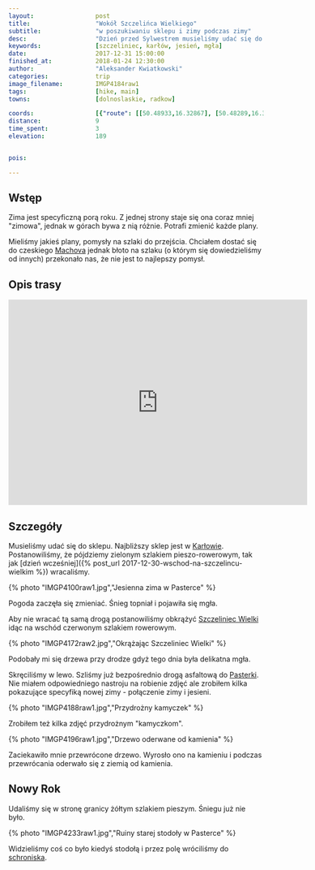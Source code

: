 ```yaml
---
layout:                 post
title:                  "Wokół Szczelińca Wielkiego"
subtitle:               "w poszukiwaniu sklepu i zimy podczas zimy"
desc:                   "Dzień przed Sylwestrem musieliśmy udać się do sklepu. Najbliższy był w Karłowie. Postanowiliśmy wrócić tak, aby okrążyć Szczeliniec Wielki."
keywords:               [szczeliniec, karłów, jesień, mgła]
date:                   2017-12-31 15:00:00
finished_at:            2018-01-24 12:30:00
author:                 "Aleksander Kwiatkowski"
categories:             trip
image_filename:         IMGP4184raw1
tags:                   [hike, main]
towns:                  [dolnoslaskie, radkow]

coords:                 [{"route": [[50.48933,16.32867], [50.48289,16.32609], [50.47535,16.33802], [50.47655,16.35631], [50.48546,16.35107], [50.48846,16.34017], [50.48529,16.33056], [50.48939,16.32832]], "type": "hike"}]
distance:               9
time_spent:             3
elevation:              189


pois:

---
```


[wiki-machov]: https://pl.wikipedia.org/wiki/Machov
[wiki-karlow]: https://pl.wikipedia.org/wiki/Kar%C5%82%C3%B3w
[wiki-szczeliniec-wielki]: https://pl.wikipedia.org/wiki/Szczeliniec_Wielki
[wiki-pasterka-schronisko]: https://pl.wikipedia.org/wiki/Schronisko_PTTK_%E2%80%9EPasterka%E2%80%9D
[wiki-pasterka]: https://pl.wikipedia.org/wiki/Pasterka_(wojew%C3%B3dztwo_dolno%C5%9Bl%C4%85skie)

Wstęp
-----

Zima jest specyficzną porą roku. Z jednej strony staje się ona coraz mniej
"zimowa", jednak w górach bywa z nią różnie. Potrafi zmienić każde plany.

Mieliśmy jakieś plany, pomysły na szlaki do przejścia. Chciałem dostać się do
czeskiego [Machova][wiki-machov] jednak błoto na szlaku (o którym się dowiedzieliśmy
od innych) przekonało nas,
że nie jest to najlepszy pomysł.

Opis trasy
---------

<iframe height='405' width='590' frameborder='0' allowtransparency='true' scrolling='no' src='https://www.strava.com/activities/1338144158/embed/a67b0b28c7389345aae09a21e82fd17df2fb4c68'></iframe>

Szczegóły
---------

Musieliśmy udać się do sklepu. Najbliższy sklep jest w [Karłowie][wiki-karlow].
Postanowiliśmy, że pójdziemy zielonym szlakiem pieszo-rowerowym,
tak jak [dzień wcześniej]({% post_url 2017-12-30-wschod-na-szczelincu-wielkim %})
wracaliśmy.

{% photo "IMGP4100raw1.jpg","Jesienna zima w Pasterce" %}

Pogoda zaczęła się zmieniać. Śnieg topniał i pojawiła się mgła.

Aby nie wracać tą samą drogą postanowiliśmy obkrążyć [Szczeliniec Wielki][wiki-szczeliniec-wielki]
idąc na wschód czerwonym szlakiem rowerowym.

{% photo "IMGP4172raw2.jpg","Okrążając Szczeliniec Wielki" %}

Podobały mi się drzewa przy drodze gdyż tego dnia była delikatna mgła.

Skręciliśmy w lewo. Szliśmy już bezpośrednio drogą asfaltową do
[Pasterki][wiki-pasterka]. Nie miałem odpowiedniego nastroju na robienie zdjęć
ale zrobiłem kilka pokazujące specyfiką nowej zimy - połączenie zimy i jesieni.

{% photo "IMGP4188raw1.jpg","Przydrożny kamyczek" %}

Zrobiłem też kilka zdjęć przydrożnym "kamyczkom".

{% photo "IMGP4196raw1.jpg","Drzewo oderwane od kamienia" %}

Zaciekawiło mnie przewrócone drzewo. Wyrosło ono na kamieniu i podczas przewrócania
oderwało się z ziemią od kamienia.

Nowy Rok
--------

Udaliśmy się w stronę granicy żółtym szlakiem pieszym. Śniegu już nie było.

{% photo "IMGP4233raw1.jpg","Ruiny starej stodoły w Pasterce" %}

Widzieliśmy coś co było kiedyś stodołą i przez polę wróciliśmy do
[schroniska][wiki-pasterka-schronisko].
